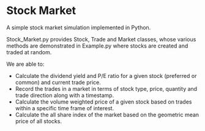 # Stock Market
A simple stock market simulation implemented in Python. 

Stock_Market.py provides Stock, Trade and Market classes, whose various methods are demonstrated in Example.py where stocks
are created and traded at random.

We are able to:

* Calculate the dividend yield and P/E ratio for a given stock (preferred or common) and current trade price.
* Record the trades in a market in terms of stock type, price, quantity and trade direction along with a timestamp.
* Calculate the volume weighted price of a given stock based on trades within a specific time frame of interest.
* Calculate the all share index of the market based on the geometric mean price of all stocks. 
